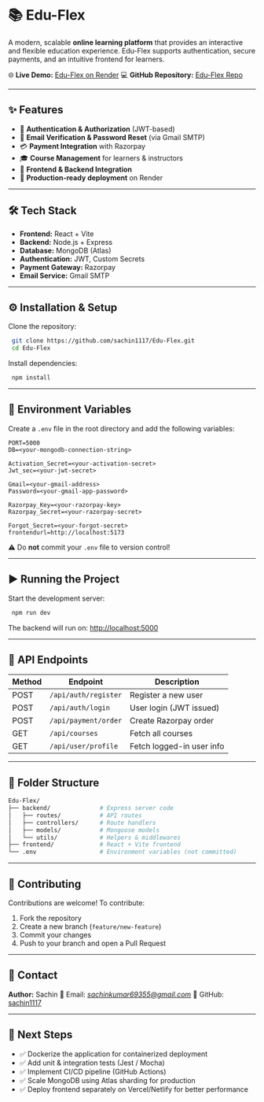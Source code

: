 # 📚 Edu-Flex

A modern, scalable **online learning platform** that provides an interactive and flexible education experience. Edu-Flex supports authentication, secure payments, and an intuitive frontend for learners.

🌐 **Live Demo:** [Edu-Flex on Render](https://edu-flex-1.onrender.com/)
💻 **GitHub Repository:** [Edu-Flex Repo](https://github.com/sachin1117/Edu-Flex/tree/main)

---

## ✨ Features

* 🔐 **Authentication & Authorization** (JWT-based)
* 📧 **Email Verification & Password Reset** (via Gmail SMTP)
* 💳 **Payment Integration** with Razorpay
* 🎓 **Course Management** for learners & instructors
* 📱 **Frontend & Backend Integration**
* 🚀 **Production-ready deployment** on Render

---

## 🛠 Tech Stack

* **Frontend:** React + Vite
* **Backend:** Node.js + Express
* **Database:** MongoDB (Atlas)
* **Authentication:** JWT, Custom Secrets
* **Payment Gateway:** Razorpay
* **Email Service:** Gmail SMTP

---

## ⚙️ Installation & Setup

Clone the repository:

```bash
 git clone https://github.com/sachin1117/Edu-Flex.git
 cd Edu-Flex
```

Install dependencies:

```bash
 npm install
```

---

## 🔑 Environment Variables

Create a `.env` file in the root directory and add the following variables:

```env
PORT=5000
DB=<your-mongodb-connection-string>

Activation_Secret=<your-activation-secret>
Jwt_sec=<your-jwt-secret>

Gmail=<your-gmail-address>
Password=<your-gmail-app-password>

Razorpay_Key=<your-razorpay-key>
Razorpay_Secret=<your-razorpay-secret>

Forgot_Secret=<your-forgot-secret>
frontendurl=http://localhost:5173
```

⚠️ Do **not** commit your `.env` file to version control!

---

## ▶️ Running the Project

Start the development server:

```bash
 npm run dev
```

The backend will run on: [http://localhost:5000](http://localhost:5000)

---

## 📡 API Endpoints

| Method | Endpoint             | Description               |
| ------ | -------------------- | ------------------------- |
| POST   | `/api/auth/register` | Register a new user       |
| POST   | `/api/auth/login`    | User login (JWT issued)   |
| POST   | `/api/payment/order` | Create Razorpay order     |
| GET    | `/api/courses`       | Fetch all courses         |
| GET    | `/api/user/profile`  | Fetch logged-in user info |

---

## 📂 Folder Structure

```bash
Edu-Flex/
├── backend/              # Express server code
│   ├── routes/           # API routes
│   ├── controllers/      # Route handlers
│   ├── models/           # Mongoose models
│   └── utils/            # Helpers & middlewares
├── frontend/             # React + Vite frontend
└── .env                  # Environment variables (not committed)
```

---

## 🤝 Contributing

Contributions are welcome! To contribute:

1. Fork the repository
2. Create a new branch (`feature/new-feature`)
3. Commit your changes
4. Push to your branch and open a Pull Request

---

## 📧 Contact

**Author:** Sachin
📩 Email: *sachinkumar69355@gmail.com*
🔗 GitHub: [sachin1117](https://github.com/sachin1117)

---

## 🚀 Next Steps

* ✅ Dockerize the application for containerized deployment
* ✅ Add unit & integration tests (Jest / Mocha)
* ✅ Implement CI/CD pipeline (GitHub Actions)
* ✅ Scale MongoDB using Atlas sharding for production
* ✅ Deploy frontend separately on Vercel/Netlify for better performance
